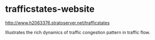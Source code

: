 trafficstates-website
=====================

http://www.h2063376.stratoserver.net/trafficstates

Illustrates the rich dynamics of traffic congestion pattern in traffic flow.
